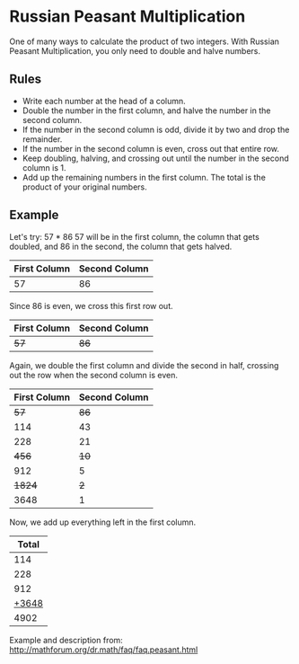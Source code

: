 # Russian Peasant Multiplication
One of many ways to calculate the product of two integers. With Russian Peasant Multiplication, you only need to double and halve numbers. 
## Rules
<ul>
<li>Write each number at the head of a column.</li>
<li>Double the number in the first column, and halve the number in the second column.</li>
<li>If the number in the second column is odd, divide it by two and drop the remainder.</li>
<li>If the number in the second column is even, cross out that entire row.</li>
<li>Keep doubling, halving, and crossing out until the number in the second column is 1.</li>
<li>Add up the remaining numbers in the first column. The total is the product of your original numbers.</li>
</ul>

## Example
Let's try: 57 * 86
57 will be in the first column, the column that gets doubled, and 86 in the second, the column that gets halved.

|First Column|Second Column|
|---|---|
|57|86|

Since 86 is even, we cross this first row out.

| First Column | Second Column |
| --- | --- |
| ~~57~~ | ~~86~~ |

Again, we double the first column and divide the second in half, crossing out the row when the second column is even.

| First Column | Second Column |
| --- | --- |
| ~~57~~ | ~~86~~ |
| 114 | 43 |
| 228 | 21 |
| ~~456~~ | ~~10~~ |
| 912 | 5 |
| ~~1824~~ | ~~2~~ |
| 3648 | 1 |

Now, we add up everything left in the first column.

| Total |
| --- |
| 114 |
| 228 |
| 912 |
| <u>+3648</u> |
| 4902 |

Example and description from:
http://mathforum.org/dr.math/faq/faq.peasant.html
